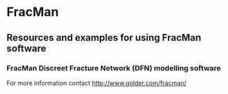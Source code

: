 # FracMan

## Resources and examples for using FracMan software

### FracMan Discreet Fracture Network (DFN) modelling software

For more information contact http://www.golder.com/fracman/
